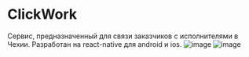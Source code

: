 # ClickWork
Сервис, предназначенный для связи заказчиков с исполнителями в Чехии. Разработан на react-native для android и ios.
![image](https://user-images.githubusercontent.com/50858440/220207277-8aeea508-d61c-45a1-81be-354f2a56d034.png)
![image](https://user-images.githubusercontent.com/50858440/220207289-d6635bf9-dff9-4999-88be-74d960106254.png)

